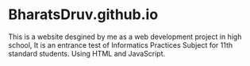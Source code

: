 # BharatsDruv.github.io

This is a website desgined by me as a web development project in high school, It is an entrance test of Informatics Practices Subject for 11th standard students.
Using HTML and JavaScript.
